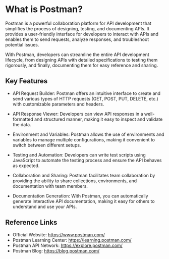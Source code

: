 # What is Postman?

Postman is a powerful collaboration platform for API development that simplifies the process of designing, testing, and documenting APIs. It provides a user-friendly interface for developers to interact with APIs and enables them to send requests, analyze responses, and troubleshoot potential issues.

With Postman, developers can streamline the entire API development lifecycle, from designing APIs with detailed specifications to testing them rigorously, and finally, documenting them for easy reference and sharing.

## Key Features
- API Request Builder: Postman offers an intuitive interface to create and send various types of HTTP requests (GET, POST, PUT, DELETE, etc.) with customizable parameters and headers.

- API Response Viewer: Developers can view API responses in a well-formatted and structured manner, making it easy to inspect and validate the data.

- Environment and Variables: Postman allows the use of environments and variables to manage multiple configurations, making it convenient to switch between different setups.

- Testing and Automation: Developers can write test scripts using JavaScript to automate the testing process and ensure the API behaves as expected.

- Collaboration and Sharing: Postman facilitates team collaboration by providing the ability to share collections, environments, and documentation with team members.

- Documentation Generation: With Postman, you can automatically generate interactive API documentation, making it easy for others to understand and use your APIs.

## Reference Links
- Official Website: https://www.postman.com/
- Postman Learning Center: https://learning.postman.com/
- Postman API Network: https://explore.postman.com/
- Postman Blog: https://blog.postman.com/
